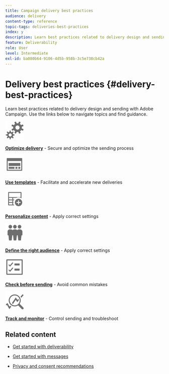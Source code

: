 ```yaml
---
title: Campaign delivery best practices
audience: delivery
content-type: reference
topic-tags: deliveries-best-practices
index: y
description: Learn best practices related to delivery design and sending with Adobe Campaign.
feature: Deliverability
role: User
level: Intermediate
exl-id: ba080b64-9106-4d5b-958b-3c5e738cb42a
---
```

# Delivery best practices {#delivery-best-practices}

Learn best practices related to delivery design and sending with Adobe Campaign. Use the links below to navigate topics and find guidance.

<img src="assets/do-not-localize/optimize.svg"  width="60px">

**[Optimize delivery](optimize-delivery.md)** - Secure and optimize the sending process

<img src="assets/do-not-localize/design.svg"  width="60px">

**[Use templates](use-templates.md)** - Facilitate and accelerate new deliveries

<img src="assets/do-not-localize/custom.svg"  width="60px">

**[Personalize content](design-and-personalize.md)** - Apply correct settings

<img src="assets/do-not-localize/profiles.svg"  width="60px">

**[Define the right audience](define-the-right-audience.md)** - Apply correct settings

<img src="assets/do-not-localize/start.svg"  width="60px">

**[Check before sending](check-before-sending.md)** - Avoid common mistakes

<img src="assets/do-not-localize/troubleshoot.svg"  width="60px">

**[Track and monitor](track-and-monitor.md)** - Control sending and troubleshoot

## Related content

* [Get started with deliverability](../../sending/using/about-deliverability.md)

* [Get started with messages](../../channels/using/get-started-communication-channels.md)

* [Privacy and consent recommendations](../../start/using/privacy.md)
